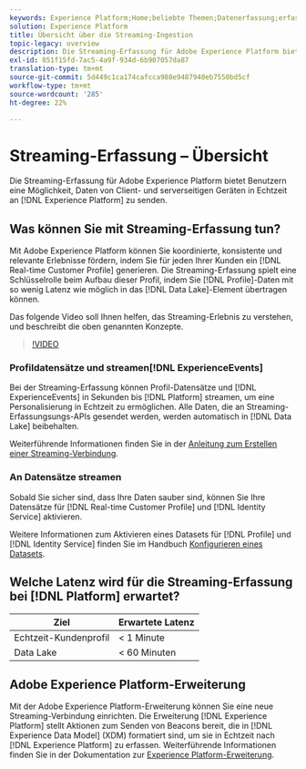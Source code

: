 ```yaml
---
keywords: Experience Platform;Home;beliebte Themen;Datenerfassung;erfassten Daten;Streaming;Übersicht;Streaming;Latenz;Streaming-Latenz; Streaming-Latenz;
solution: Experience Platform
title: Übersicht über die Streaming-Ingestion
topic-legacy: overview
description: Die Streaming-Erfassung für Adobe Experience Platform bietet eine Möglichkeit, Daten von Client- und serverseitigen Geräten in Echtzeit an die Experience Platform zu senden.
exl-id: 851f15fd-7ac5-4a9f-934d-6b907057da87
translation-type: tm+mt
source-git-commit: 5d449c1ca174cafcca988e9487940eb7550bd5cf
workflow-type: tm+mt
source-wordcount: '285'
ht-degree: 22%

---
```


# Streaming-Erfassung – Übersicht

Die Streaming-Erfassung für Adobe Experience Platform bietet Benutzern eine Möglichkeit, Daten von Client- und serverseitigen Geräten in Echtzeit an [!DNL Experience Platform] zu senden.

## Was können Sie mit Streaming-Erfassung tun?

Mit Adobe Experience Platform können Sie koordinierte, konsistente und relevante Erlebnisse fördern, indem Sie für jeden Ihrer Kunden ein [!DNL Real-time Customer Profile] generieren. Die Streaming-Erfassung spielt eine Schlüsselrolle beim Aufbau dieser Profil, indem Sie [!DNL Profile]-Daten mit so wenig Latenz wie möglich in das [!DNL Data Lake]-Element übertragen können.

Das folgende Video soll Ihnen helfen, das Streaming-Erlebnis zu verstehen, und beschreibt die oben genannten Konzepte.

>[!VIDEO](https://video.tv.adobe.com/v/28425?quality=12&learn=on)

### Profildatensätze und streamen[!DNL ExperienceEvents]

Bei der Streaming-Erfassung können Profil-Datensätze und [!DNL ExperienceEvents] in Sekunden bis [!DNL Platform] streamen, um eine Personalisierung in Echtzeit zu ermöglichen. Alle Daten, die an Streaming-Erfassungsungs-APIs gesendet werden, werden automatisch in [!DNL Data Lake] beibehalten.

Weiterführende Informationen finden Sie in der [Anleitung zum Erstellen einer Streaming-Verbindung](../tutorials/create-streaming-connection.md).

### An Datensätze streamen

Sobald Sie sicher sind, dass Ihre Daten sauber sind, können Sie Ihre Datensätze für [!DNL Real-time Customer Profile] und [!DNL Identity Service] aktivieren.

Weitere Informationen zum Aktivieren eines Datasets für [!DNL Profile] und [!DNL Identity Service] finden Sie im Handbuch [Konfigurieren eines Datasets](../../profile/tutorials/dataset-configuration.md).

## Welche Latenz wird für die Streaming-Erfassung bei [!DNL Platform] erwartet?

| Ziel | Erwartete Latenz |
| --------- | ---------------- |
| Echtzeit-Kundenprofil | &lt; 1 Minute |
| Data Lake | &lt; 60 Minuten |

## Adobe Experience Platform-Erweiterung

Mit der Adobe Experience Platform-Erweiterung können Sie eine neue Streaming-Verbindung einrichten. Die Erweiterung [!DNL Experience Platform] stellt Aktionen zum Senden von Beacons bereit, die in [!DNL Experience Data Model] (XDM) formatiert sind, um sie in Echtzeit nach [!DNL Experience Platform] zu erfassen. Weiterführende Informationen finden Sie in der Dokumentation zur [Experience Platform-Erweiterung](https://experienceleague.adobe.com/docs/launch/using/extensions-ref/adobe-extension/adobe-experience-platform-extension.html).
